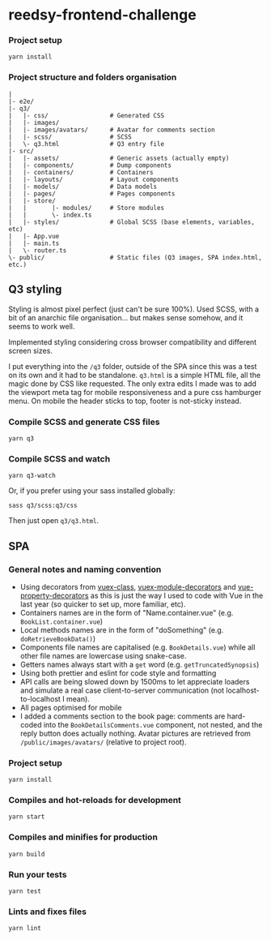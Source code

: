 
# reedsy-frontend-challenge

### Project setup
```
yarn install
```

### Project structure and folders organisation

```
|
|- e2e/
|- q3/
|   |- css/                 # Generated CSS
|   |- images/
|   |- images/avatars/      # Avatar for comments section
|   |- scss/                # SCSS
|   \- q3.html              # Q3 entry file
|- src/
|   |- assets/              # Generic assets (actually empty)
|   |- components/          # Dump components
|   |- containers/          # Containers
|   |- layouts/             # Layout components
|   |- models/              # Data models
|   |- pages/               # Pages components
|   |- store/
|   |       |- modules/     # Store modules
|   |       \- index.ts
|   |- styles/              # Global SCSS (base elements, variables, etc)
|   |- App.vue
|   |- main.ts
|   \- router.ts
\- public/                  # Static files (Q3 images, SPA index.html, etc.)
```


## Q3 styling

Styling is almost pixel perfect (just can't be sure 100%). Used SCSS, with a bit of an anarchic file organisation... but makes sense somehow, and it seems to work well.

Implemented styling considering cross browser compatibility and different screen sizes.

I put everything into the ```/q3``` folder, outside of the SPA since this was a test on its own and it had to be standalone. ```q3.html``` is a simple HTML file, all the magic done by CSS like requested. The only extra edits I made was to add the viewport meta tag for mobile responsiveness and a pure css hamburger menu. On mobile the header sticks to top, footer is not-sticky instead.

### Compile SCSS and generate CSS files
```
yarn q3
```

### Compile SCSS and watch
```
yarn q3-watch
```

Or, if you prefer using your sass installed globally: 

```
sass q3/scss:q3/css
```

Then just open ```q3/q3.html```.

## SPA

### General notes and naming convention

- Using decorators from [vuex-class](https://github.com/ktsn/vuex-class), [vuex-module-decorators](https://github.com/championswimmer/vuex-module-decorators) and [vue-property-decorators](https://github.com/kaorun343/vue-property-decorator) as this is just the way I used to code with Vue in the last year (so quicker to set up, more familiar, etc).
- Containers names are in the form of "Name.container.vue" (e.g. `BookList.container.vue`)
- Local methods names are in the form of "doSomething" (e.g. `doRetrieveBookData()`)
- Components file names are capitalised (e.g. `BookDetails.vue`) while all other file names are lowercase using snake-case.
- Getters names always start with a `get` word (e.g. `getTruncatedSynopsis`)
- Using both prettier and eslint for code style and formatting
- API calls are being slowed down by 1500ms to let appreciate loaders and simulate a real case client-to-server communication (not localhost-to-localhost I mean).
- All pages optimised for mobile
- I added a comments section to the book page: comments are hard-coded into the `BookDetailsComments.vue` component, not nested, and the reply button does actually nothing. Avatar pictures are retrieved from `/public/images/avatars/` (relative to project root).

### Project setup
```
yarn install
```

### Compiles and hot-reloads for development
```
yarn start
```

### Compiles and minifies for production
```
yarn build
```

### Run your tests
```
yarn test
```

### Lints and fixes files
```
yarn lint
```

